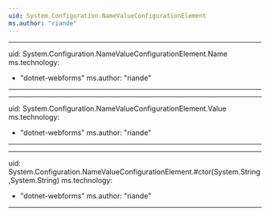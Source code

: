 ```yaml
---
uid: System.Configuration.NameValueConfigurationElement
ms.author: "riande"
---
```


---
uid: System.Configuration.NameValueConfigurationElement.Name
ms.technology: 
  - "dotnet-webforms"
ms.author: "riande"
---

---
uid: System.Configuration.NameValueConfigurationElement.Value
ms.technology: 
  - "dotnet-webforms"
ms.author: "riande"
---

---
uid: System.Configuration.NameValueConfigurationElement.#ctor(System.String,System.String)
ms.technology: 
  - "dotnet-webforms"
ms.author: "riande"
---
